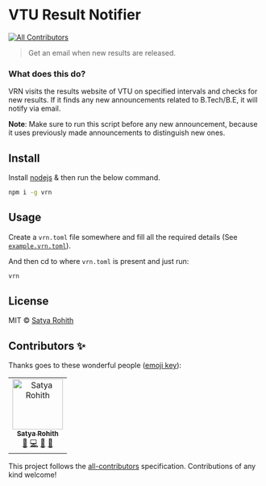 # VTU Result Notifier
[![All Contributors](https://img.shields.io/badge/all_contributors-1-orange.svg?style=flat-square)](#contributors)
> Get an email when new results are released.

### What does this do?

VRN visits the results website of VTU on specified intervals and checks for new results. If it finds any new announcements related to B.Tech/B.E, it will notify via email.

**Note**: Make sure to run this script before any new announcement, because it uses previously made announcements to distinguish new ones.

## Install
Install [nodejs](https://nodejs.org) & then run the below command.
```sh
npm i -g vrn
```

## Usage

Create a `vrn.toml` file somewhere and fill all the required details (See [`example.vrn.toml`](example.vrn.toml)).

And then cd to where `vrn.toml` is present and just run:
```sh
vrn
```

## License

MIT © [Satya Rohith](https://satyarohith.com)
## Contributors ✨

Thanks goes to these wonderful people ([emoji key](https://allcontributors.org/docs/en/emoji-key)):

<!-- ALL-CONTRIBUTORS-LIST:START - Do not remove or modify this section -->
<!-- prettier-ignore -->
<table>
  <tr>
    <td align="center"><a href="https://satyarohith.com"><img src="https://avatars2.githubusercontent.com/u/29819102?v=4" width="100px;" alt="Satya Rohith"/><br /><sub><b>Satya Rohith</b></sub></a><br /><a href="#ideas-satyarohith" title="Ideas, Planning, & Feedback">🤔</a> <a href="https://github.com/satyarohith/vtu_result_notifier/commits?author=satyarohith" title="Code">💻</a> <a href="https://github.com/satyarohith/vtu_result_notifier/issues?q=author%3Asatyarohith" title="Bug reports">🐛</a> <a href="https://github.com/satyarohith/vtu_result_notifier/commits?author=satyarohith" title="Documentation">📖</a></td>
  </tr>
</table>

<!-- ALL-CONTRIBUTORS-LIST:END -->

This project follows the [all-contributors](https://github.com/all-contributors/all-contributors) specification. Contributions of any kind welcome!